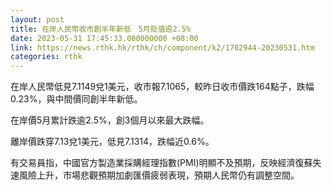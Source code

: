 ```yaml
---
layout: post
title: 在岸人民幣收市創半年新低　5月貶值逾2.5%
date: 2023-05-31 17:45:33.000000000 +08:00
link: https://news.rthk.hk/rthk/ch/component/k2/1702944-20230531.htm
categories: rthk
---
```


在岸人民幣低見7.1149兌1美元，收市報7.1065，較昨日收市價跌164點子，跌幅0.23%，與中間價同創半年新低。

在岸價5月累計跌逾2.5%，創3個月以來最大跌幅。

離岸價跌穿7.13兌1美元，低見7.1314，跌幅近0.6%。

有交易員指，中國官方製造業採購經理指數(PMI)明顯不及預期，反映經濟復蘇失速風險上升，市場悲觀預期加劇匯價疲弱表現，預期人民幣仍有調整空間。
